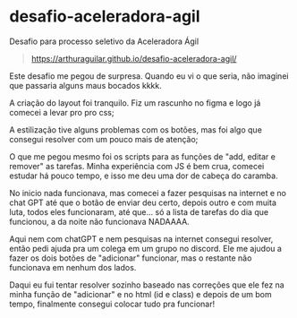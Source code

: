 # desafio-aceleradora-agil
 Desafio para processo seletivo da Aceleradora Ágil
 
 > https://arthuraguilar.github.io/desafio-aceleradora-agil/ 

Este desafio me pegou de surpresa. Quando eu vi o que seria, não imaginei que passaria alguns maus bocados kkkk.

A criação do layout foi tranquilo. Fiz um rascunho no figma e logo já comecei a levar pro pro css;

A estilização tive alguns problemas com os botões, mas foi algo que consegui resolver com um pouco mais de atenção;

O que me pegou mesmo foi os scripts para as funções de "add, editar e remover" as tarefas. Minha experiência com JS é bem crua, comecei estudar há pouco tempo, e isso me deu uma dor de cabeça do caramba.

No inicio nada funcionava, mas comecei a fazer pesquisas na internet e no chat GPT até que o botão de enviar deu certo, depois outro e com muita luta, todos eles funcionaram, até que... só a lista de tarefas do dia que funcionou, a da noite não funcionava NADAAAA.

Aqui nem com chatGPT e nem pesquisas na internet consegui resolver, então pedi ajuda pra um colega em um grupo no discord. Ele me ajudou a fazer os dois botões de "adicionar" funcionar, mas o restante não funcionava em nenhum dos lados.

Daqui eu fui tentar resolver sozinho baseado nas correções que ele fez na minha função de "adicionar" e no html (id e class) e depois de um bom tempo, finalmente consegui colocar tudo pra funcionar!

